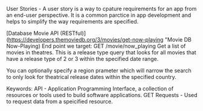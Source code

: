 User Stories - A user story is a way to cpature requirements for an app from an end-user perspective. It is a common parctice in app development and helps to simplify the way requirements are specified. 

[Database Movie API (RESTful)] (https://developers.themoviedb.org/3/movies/get-now-playing "Movie DB Now-Playing) 
End point we target: GET /movie/now_playing
Get a list of movies in theatres. This is a release type query that looks for all movies that have a release type of 2 or 3 within the specified date range.

You can optionally specify a region prameter which will narrow the search to only look for theatrical release dates within the specified country.


Keywords:
API - Application Programming Interface, a collection of resources or tools used to build software applications.
GET Requests - Used to request data from a speicified resource.